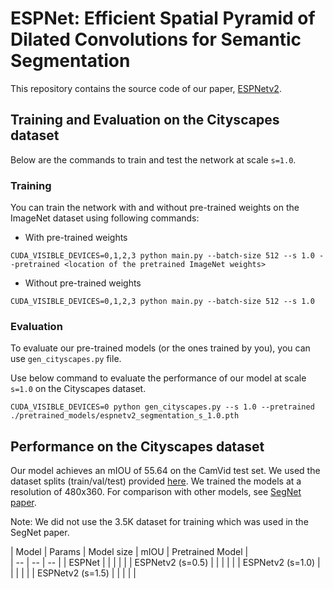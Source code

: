 #  ESPNet: Efficient Spatial Pyramid of Dilated Convolutions for Semantic Segmentation

This repository contains the source code of our paper, [ESPNetv2]().


## Training and Evaluation on the Cityscapes dataset

Below are the commands to train and test the network at scale `s=1.0`.

### Training

You can train the network with and without pre-trained weights on the ImageNet dataset using following commands:

 * With pre-trained weights
``` 
CUDA_VISIBLE_DEVICES=0,1,2,3 python main.py --batch-size 512 --s 1.0 --pretrained <location of the pretrained ImageNet weights>
```
 * Without pre-trained weights
``` 
CUDA_VISIBLE_DEVICES=0,1,2,3 python main.py --batch-size 512 --s 1.0
```

### Evaluation
To evaluate our pre-trained models (or the ones trained by you), you can use `gen_cityscapes.py` file.

Use below command to evaluate the performance of our model at scale `s=1.0` on the Cityscapes dataset.
```
CUDA_VISIBLE_DEVICES=0 python gen_cityscapes.py --s 1.0 --pretrained ./pretrained_models/espnetv2_segmentation_s_1.0.pth
```

## Performance on the Cityscapes dataset

Our model achieves an mIOU of 55.64 on the CamVid test set. We used the dataset splits (train/val/test) provided [here](https://github.com/alexgkendall/SegNet-Tutorial). We trained the models at a resolution of 480x360. For comparison  with other models, see [SegNet paper](https://ieeexplore.ieee.org/document/7803544/).

Note: We did not use the 3.5K dataset for training which was used in the SegNet paper.

| Model | Params | Model size | mIOU | Pretrained Model |  
| -- | -- | -- |
| ESPNet |   |   |  |   |
| ESPNetv2 (s=0.5) |   |   |  |   |
 | ESPNetv2 (s=1.0) |   |   |  |   |
| ESPNetv2 (s=1.5) |   |   |  |   |
